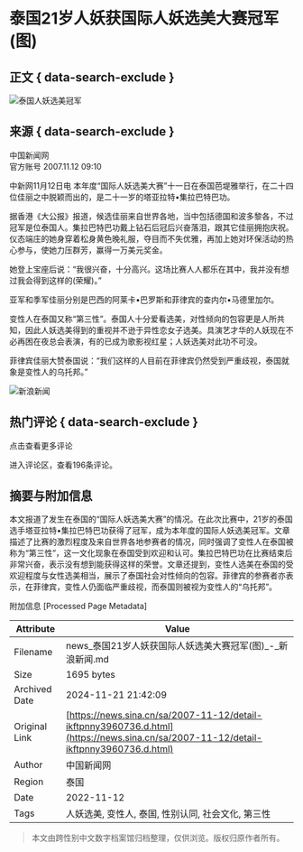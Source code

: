 # 泰国21岁人妖获国际人妖选美大赛冠军(图)

## 正文 { data-search-exclude }


![泰国人妖选美冠军](https://n.sinaimg.cn/sinakd10200/360/w180h180/20221208/9a5e-68863e2aa95fcb69c00720aa3d256d64.jpg)

## 来源 { data-search-exclude }
中国新闻网  
官方账号 2007.11.12 09:10

中新网11月12日电 本年度“国际人妖选美大赛”十一日在泰国芭堤雅举行，在二十四位佳丽之中脱颖而出的，是二十一岁的塔亚拉特•集拉巴特巴功。

据香港《大公报》报道，候选佳丽来自世界各地，当中包括德国和波多黎各，不过冠军是位泰国人。集拉巴特巴功戴上钻石后冠后兴奋落泪，跟其它佳丽拥抱庆祝。仪态端庄的她身穿着松身黄色晚礼服，夺目而不失优雅，再加上她对环保活动的热心参与，使她力压群芳，赢得一万美元奖金。

她登上宝座后说：“我很兴奋，十分高兴。这场比赛人人都乐在其中，我并没有想过我会得到这样的(荣耀)。”

亚军和季军佳丽分别是巴西的阿莱卡•巴罗斯和菲律宾的查内尔•马德里加尔。

变性人在泰国又称“第三性”。泰国人十分爱看选美，对性倾向的包容更是人所共知，因此人妖选美得到的重视并不逊于异性恋女子选美。具演艺才华的人妖现在不必再困在夜总会表演，有的已成为歌影视红星；人妖选美对此功不可没。

菲律宾佳丽大赞泰国说：“我们这样的人目前在菲律宾仍然受到严重歧视，泰国就象是变性人的乌托邦。”

![新浪新闻](https://n.sinaimg.cn/default/80905340/20200331/sinalogo.png)

## 热门评论 { data-search-exclude }
点击查看更多评论

进入评论区，查看196条评论。

## 摘要与附加信息

<!-- tcd_abstract -->
本文报道了发生在泰国的“国际人妖选美大赛”的情况。在此次比赛中，21岁的泰国选手塔亚拉特•集拉巴特巴功获得了冠军，成为本年度的国际人妖选美冠军。文章描述了比赛的激烈程度及来自世界各地参赛者的情况，同时强调了变性人在泰国被称为“第三性”，这一文化现象在泰国受到欢迎和认可。集拉巴特巴功在比赛结束后非常兴奋，表示没有想到能获得这样的荣誉。文章还提到，变性人选美在泰国的受欢迎程度与女性选美相当，展示了泰国社会对性倾向的包容。菲律宾的参赛者亦表示，在菲律宾，变性人仍面临严重歧视，而泰国则被视为变性人的“乌托邦”。
<!-- tcd_abstract_end -->

附加信息 [Processed Page Metadata]

| Attribute       | Value                                  |
|-----------------|----------------------------------------|
| Filename        | news_泰国21岁人妖获国际人妖选美大赛冠军(图)_-_新浪新闻.md                             |
| Size            | 1695 bytes                           |
| Archived Date   | 2024-11-21 21:42:09                             |
| Original Link   | [https://news.sina.cn/sa/2007-11-12/detail-ikftpnny3960736.d.html](https://news.sina.cn/sa/2007-11-12/detail-ikftpnny3960736.d.html)                       |
| Author          | 中国新闻网                               |
| Region          | 泰国                               |
| Date            | 2022-11-12                                 |
| Tags            | 人妖选美, 变性人, 泰国, 性别认同, 社会文化, 第三性                                 |
>
> 本文由跨性别中文数字档案馆归档整理，仅供浏览。版权归原作者所有。
>
